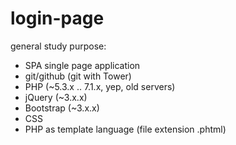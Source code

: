 # login-page
general study purpose:
  * SPA single page application
  * git/github (git with Tower)
  * PHP (~5.3.x .. 7.1.x, yep, old servers)
  * jQuery (~3.x.x)
  * Bootstrap  (~3.x.x)
  * CSS
  * PHP as template language (file extension .phtml)
  
